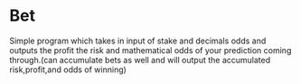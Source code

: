 # Bet
Simple program which takes in input of stake and decimals odds and outputs the profit the risk and mathematical odds of your prediction coming through.(can accumulate bets as well and will output the accumulated risk,profit,and odds of winning) 
